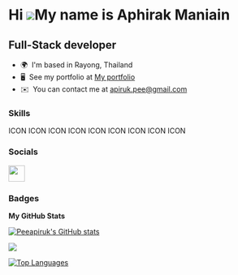 Hi ![](https://user-images.githubusercontent.com/18350557/176309783-0785949b-9127-417c-8b55-ab5a4333674e.gif)My name is Aphirak Maniain
=======================================================================================================================================

Full-Stack developer
--------------------

* 🌍  I'm based in Rayong, Thailand
* 🖥️  See my portfolio at [My portfolio](http://aphirak)
* ✉️  You can contact me at [apiruk.pee@gmail.com](mailto:apiruk.pee@gmail.com)

### Skills


<p align="left">
ICON ICON ICON ICON ICON ICON ICON ICON ICON
</p>


### Socials

<p align="left"> <a href="https://www.github.com/Peeapiruk" target="_blank" rel="noreferrer"> <picture> <source media="(prefers-color-scheme: dark)" srcset="https://raw.githubusercontent.com/danielcranney/readme-generator/main/public/icons/socials/github-dark.svg" /> <source media="(prefers-color-scheme: light)" srcset="https://raw.githubusercontent.com/danielcranney/readme-generator/main/public/icons/socials/github.svg" /> <img src="https://raw.githubusercontent.com/danielcranney/readme-generator/main/public/icons/socials/github.svg" width="32" height="32" /> </picture> </a></p>

### Badges

<b>My GitHub Stats</b>

<a href="http://www.github.com/Peeapiruk"><img src="https://github-readme-stats.vercel.app/api?username=Peeapiruk&show_icons=true&hide=&count_private=true&title_color=0891b2&text_color=ffffff&icon_color=0891b2&bg_color=1c1917&hide_border=true&show_icons=true" alt="Peeapiruk's GitHub stats" /></a>

<a href="http://www.github.com/Peeapiruk"><img src="https://github-readme-streak-stats.herokuapp.com/?user=Peeapiruk&stroke=ffffff&background=1c1917&ring=0891b2&fire=0891b2&currStreakNum=ffffff&currStreakLabel=0891b2&sideNums=ffffff&sideLabels=ffffff&dates=ffffff&hide_border=true" /></a>

<a href="https://github.com/Peeapiruk" align="left"><img src="https://github-readme-stats.vercel.app/api/top-langs/?username=Peeapiruk&langs_count=10&title_color=0891b2&text_color=ffffff&icon_color=0891b2&bg_color=1c1917&hide_border=true&locale=en&custom_title=Top%20%Languages" alt="Top Languages" /></a>
